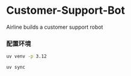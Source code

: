 # Customer-Support-Bot
Airline builds a customer support robot

### 配置环境

```bash
uv venv -p 3.12

uv sync
```